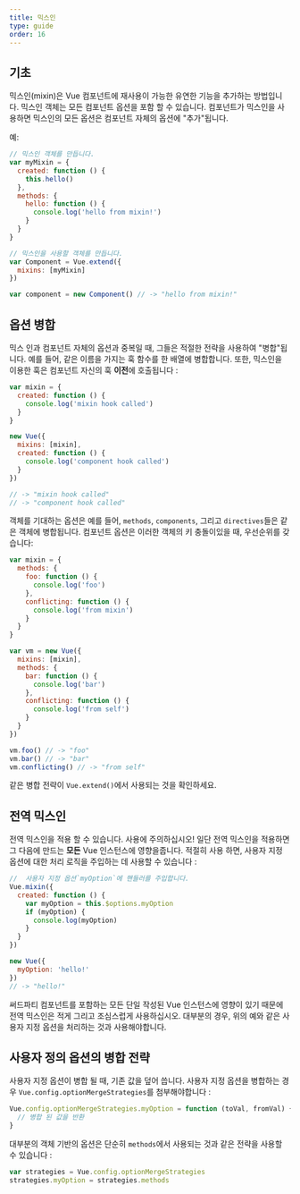 ```yaml
---
title: 믹스인
type: guide
order: 16
---
```


## 기초

믹스인(mixin)은 Vue 컴포넌트에 재사용이 가능한 유연한 기능을 추가하는 방법입니다. 믹스인 객체는 모든 컴포넌트 옵션을 포함 할 수 있습니다. 컴포넌트가 믹스인을 사용하면 믹스인의 모든 옵션은 컴포넌트 자체의 옵션에 "추가"됩니다.

예:

``` js
// 믹스인 객체를 만듭니다.
var myMixin = {
  created: function () {
    this.hello()
  },
  methods: {
    hello: function () {
      console.log('hello from mixin!')
    }
  }
}

// 믹스인을 사용할 객체를 만듭니다.
var Component = Vue.extend({
  mixins: [myMixin]
})

var component = new Component() // -> "hello from mixin!"
```

## 옵션 병합

믹스 인과 컴포넌트 자체의 옵션과 중복일 때, 그들은 적절한 전략을 사용하여 "병합"됩니다. 예를 들어, 같은 이름을 가지는 훅 함수를 한 배열에 병합합니다. 또한, 믹스인을 이용한 훅은 컴포넌트 자신의 훅 **이전**에 호출됩니다 :

``` js
var mixin = {
  created: function () {
    console.log('mixin hook called')
  }
}

new Vue({
  mixins: [mixin],
  created: function () {
    console.log('component hook called')
  }
})

// -> "mixin hook called"
// -> "component hook called"
```

객체를 기대하는 옵션은 예를 들어, `methods`, `components`, 그리고 `directives`들은 같은 객체에 병합됩니다. 컴포넌트 옵션은 이러한 객체의 키 충돌이있을 때, 우선순위를 갖습니다:

``` js
var mixin = {
  methods: {
    foo: function () {
      console.log('foo')
    },
    conflicting: function () {
      console.log('from mixin')
    }
  }
}

var vm = new Vue({
  mixins: [mixin],
  methods: {
    bar: function () {
      console.log('bar')
    },
    conflicting: function () {
      console.log('from self')
    }
  }
})

vm.foo() // -> "foo"
vm.bar() // -> "bar"
vm.conflicting() // -> "from self"
```

같은 병합 전략이 `Vue.extend()`에서 사용되는 것을 확인하세요.

## 전역 믹스인

전역 믹스인을 적용 할 수 있습니다. 사용에 주의하십시오! 일단 전역 믹스인을 적용하면 그 다음에 만드는 **모든** Vue 인스턴스에 영향을줍니다. 적절히 사용 하면,  사용자 지정 옵션에 대한 처리 로직을 주입하는 데 사용할 수 있습니다 :

``` js
//  사용자 지정 옵션`myOption`에 핸들러를 주입합니다.
Vue.mixin({
  created: function () {
    var myOption = this.$options.myOption
    if (myOption) {
      console.log(myOption)
    }
  }
})

new Vue({
  myOption: 'hello!'
})
// -> "hello!"
```
<p class="tip">써드파티 컴포넌트를 포함하는 모든 단일 작성된 Vue 인스턴스에 영향이 있기 때문에 전역 믹스인은 적게 그리고 조심스럽게 사용하십시오. 대부분의 경우, 위의 예와 같은 사용자 지정 옵션을 처리하는 것과 사용해야합니다.</p>

## 사용자 정의 옵션의 병합 전략

사용자 지정 옵션이 병합 될 때, 기존 값을 덮어 씁니다. 사용자 지정 옵션을 병합하는 경우 `Vue.config.optionMergeStrategies`를 첨부해야합니다 :

``` js
Vue.config.optionMergeStrategies.myOption = function (toVal, fromVal) {
  // 병합 된 값을 반환
}
```

대부분의 객체 기반의 옵션은 단순히 `methods`에서 사용되는 것과 같은 전략을 사용할 수 있습니다 :

``` js
var strategies = Vue.config.optionMergeStrategies
strategies.myOption = strategies.methods
```
